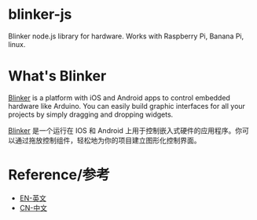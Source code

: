 # blinker-js
Blinker node.js library for hardware. Works with Raspberry Pi, Banana Pi, linux.  

# What's Blinker
[Blinker](https://blinker-iot.com/) is a platform with iOS and Android apps to control embedded hardware like Arduino. You can easily build graphic interfaces for all your projects by simply dragging and dropping widgets.  
  
[Blinker](https://blinker-iot.com/) 是一个运行在 IOS 和 Android 上用于控制嵌入式硬件的应用程序。你可以通过拖放控制组件，轻松地为你的项目建立图形化控制界面。  

# Reference/参考
* [EN-英文](https://github.com/blinker-iot/blinker-doc/wiki/Blinker-Node.js-library-reference)  
* [CN-中文](https://github.com/blinker-iot/blinker-doc/wiki/Blinker-Node.js-%E5%BA%93%E4%BD%BF%E7%94%A8%E6%89%8B%E5%86%8C)  
